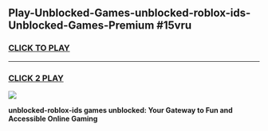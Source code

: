 
## Play-Unblocked-Games-unblocked-roblox-ids-Unblocked-Games-Premium #15vru
<h3>
<a href="https://premium.freeplayer.one?title=unblocked-roblox-ids&ref=12M">CLICK TO PLAY</a></h3>
<hr>

<h3>
<a href="https://premium.freeplayer.one?title=unblocked-roblox-ids&ref=12M">CLICK 2 PLAY</a>
  
</h3>

<a href="https://premium.freeplayer.one?title=unblocked-roblox-ids&ref=12M"><img src="https://clearcache.store/games.png"></a>


**unblocked-roblox-ids games unblocked: Your Gateway to Fun and Accessible Online Gaming**
